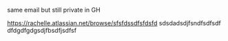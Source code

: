 same email but still private in GH

https://rachelle.atlassian.net/browse/sfsfdssdfsfdsfd
sdsdadsdjfsndfsdfsdf
dfdgdfgdgsdjfbsdfjsdfsf
